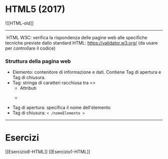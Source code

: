 # HTML5 (2017)

![[HTML-old]]


---

 HTML W3C: verifica la rispondenza delle pagine web alle specifiche tecniche previste dallo standard HTML:  https://validator.w3.org/ (da usare per controllare il codice)

### Struttura della pagina web
- Elemento: contenitore di informazione  e dati. Contiene Tag di apertura e Tag di chiusura. 
- Tag: stringa di caratteri racchiusa tra <>
	- Attributi
	- <p lang= "en-us"> 
- Tag di apertura: specifica il nome dell'elemento 
- Tag di chiusura: ` < /nomeElemento >  `

----

# Esercizi

[[Esercizio8-HTML]]
[[Esercizio1-HTML]]
